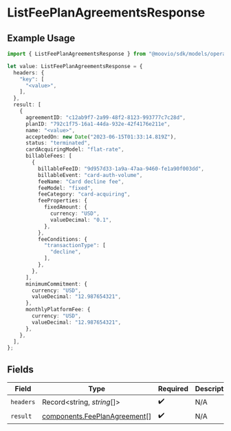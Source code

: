 # ListFeePlanAgreementsResponse

## Example Usage

```typescript
import { ListFeePlanAgreementsResponse } from "@moovio/sdk/models/operations";

let value: ListFeePlanAgreementsResponse = {
  headers: {
    "key": [
      "<value>",
    ],
  },
  result: [
    {
      agreementID: "c12ab9f7-2a99-48f2-8123-993777c7c28d",
      planID: "792c1f75-16a1-44da-932e-42f4176e211e",
      name: "<value>",
      acceptedOn: new Date("2023-06-15T01:33:14.819Z"),
      status: "terminated",
      cardAcquiringModel: "flat-rate",
      billableFees: [
        {
          billableFeeID: "9d957d33-1a9a-47aa-9460-fe1a90f003dd",
          billableEvent: "card-auth-volume",
          feeName: "Card decline fee",
          feeModel: "fixed",
          feeCategory: "card-acquiring",
          feeProperties: {
            fixedAmount: {
              currency: "USD",
              valueDecimal: "0.1",
            },
          },
          feeConditions: {
            "transactionType": [
              "decline",
            ],
          },
        },
      ],
      minimumCommitment: {
        currency: "USD",
        valueDecimal: "12.987654321",
      },
      monthlyPlatformFee: {
        currency: "USD",
        valueDecimal: "12.987654321",
      },
    },
  ],
};
```

## Fields

| Field                                                                        | Type                                                                         | Required                                                                     | Description                                                                  |
| ---------------------------------------------------------------------------- | ---------------------------------------------------------------------------- | ---------------------------------------------------------------------------- | ---------------------------------------------------------------------------- |
| `headers`                                                                    | Record<string, *string*[]>                                                   | :heavy_check_mark:                                                           | N/A                                                                          |
| `result`                                                                     | [components.FeePlanAgreement](../../models/components/feeplanagreement.md)[] | :heavy_check_mark:                                                           | N/A                                                                          |